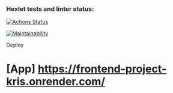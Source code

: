 ### Hexlet tests and linter status:
[![Actions Status](https://github.com/Calipso15/frontend-project-12/actions/workflows/hexlet-check.yml/badge.svg)](https://github.com/Calipso15/frontend-project-12/actions)

[![Maintainability](https://api.codeclimate.com/v1/badges/3c85e7332902b9de9629/maintainability)](https://codeclimate.com/github/Calipso15/frontend-project-12/maintainability)

Deploy
# [App] https://frontend-project-kris.onrender.com/